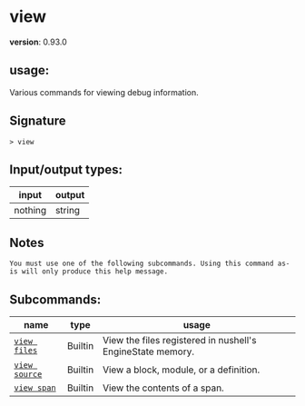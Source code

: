 # view

**version**: 0.93.0

## **usage**:

Various commands for viewing debug information.

## Signature

`> view `

## Input/output types:

| input   | output |
| ------- | ------ |
| nothing | string |

## Notes

```text
You must use one of the following subcommands. Using this command as-is will only produce this help message.
```

## Subcommands:

| name                                           | type    | usage                                                      |
| ---------------------------------------------- | ------- | ---------------------------------------------------------- |
| [`view files`](/commands/docs/view_files.md)   | Builtin | View the files registered in nushell's EngineState memory. |
| [`view source`](/commands/docs/view_source.md) | Builtin | View a block, module, or a definition.                     |
| [`view span`](/commands/docs/view_span.md)     | Builtin | View the contents of a span.                               |
